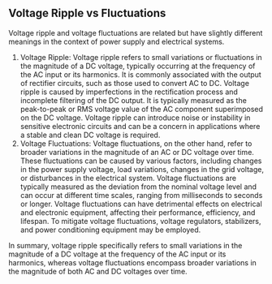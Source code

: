 ## Voltage Ripple vs Fluctuations

Voltage ripple and voltage fluctuations are related but have slightly different meanings in the context of power supply and electrical systems.

1. Voltage Ripple: Voltage ripple refers to small variations or fluctuations in the magnitude of a DC voltage, typically occurring at the frequency of the AC input or its harmonics. It is commonly associated with the output of rectifier circuits, such as those used to convert AC to DC. Voltage ripple is caused by imperfections in the rectification process and incomplete filtering of the DC output. It is typically measured as the peak-to-peak or RMS voltage value of the AC component superimposed on the DC voltage. Voltage ripple can introduce noise or instability in sensitive electronic circuits and can be a concern in applications where a stable and clean DC voltage is required.
2. Voltage Fluctuations: Voltage fluctuations, on the other hand, refer to broader variations in the magnitude of an AC or DC voltage over time. These fluctuations can be caused by various factors, including changes in the power supply voltage, load variations, changes in the grid voltage, or disturbances in the electrical system. Voltage fluctuations are typically measured as the deviation from the nominal voltage level and can occur at different time scales, ranging from milliseconds to seconds or longer. Voltage fluctuations can have detrimental effects on electrical and electronic equipment, affecting their performance, efficiency, and lifespan. To mitigate voltage fluctuations, voltage regulators, stabilizers, and power conditioning equipment may be employed.

In summary, voltage ripple specifically refers to small variations in the magnitude of a DC voltage at the frequency of the AC input or its harmonics, whereas voltage fluctuations encompass broader variations in the magnitude of both AC and DC voltages over time.
